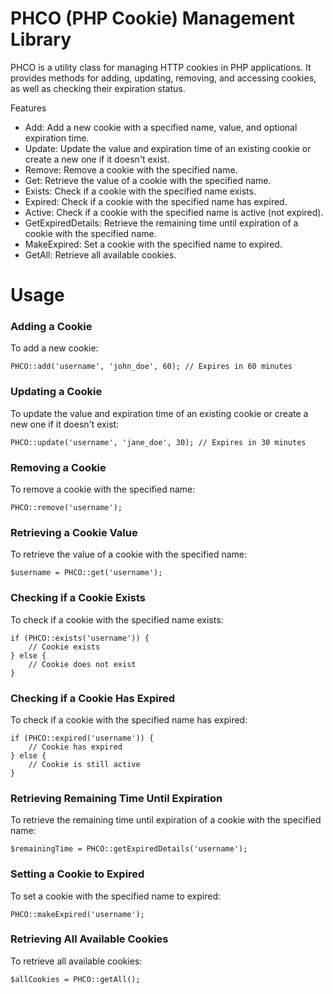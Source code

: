 # PHCO (PHP Cookie) Management Library
PHCO is a utility class for managing HTTP cookies in PHP applications. It provides methods for adding, updating, removing, and accessing cookies, as well as checking their expiration status.

Features
* Add: Add a new cookie with a specified name, value, and optional expiration time.
* Update: Update the value and expiration time of an existing cookie or create a new one if it doesn't exist.
* Remove: Remove a cookie with the specified name.
* Get: Retrieve the value of a cookie with the specified name.
* Exists: Check if a cookie with the specified name exists.
* Expired: Check if a cookie with the specified name has expired.
* Active: Check if a cookie with the specified name is active (not expired).
* GetExpiredDetails: Retrieve the remaining time until expiration of a cookie with the specified name.
* MakeExpired: Set a cookie with the specified name to expired.
* GetAll: Retrieve all available cookies.

# Usage
### Adding a Cookie
To add a new cookie:
```
PHCO::add('username', 'john_doe', 60); // Expires in 60 minutes
```

### Updating a Cookie
To update the value and expiration time of an existing cookie or create a new one if it doesn't exist:
```
PHCO::update('username', 'jane_doe', 30); // Expires in 30 minutes
```

### Removing a Cookie
To remove a cookie with the specified name:
```
PHCO::remove('username');
```

### Retrieving a Cookie Value
To retrieve the value of a cookie with the specified name:
```
$username = PHCO::get('username');
```

### Checking if a Cookie Exists
To check if a cookie with the specified name exists:
```
if (PHCO::exists('username')) {
    // Cookie exists
} else {
    // Cookie does not exist
}
```

### Checking if a Cookie Has Expired
To check if a cookie with the specified name has expired:
```
if (PHCO::expired('username')) {
    // Cookie has expired
} else {
    // Cookie is still active
}
```

### Retrieving Remaining Time Until Expiration
To retrieve the remaining time until expiration of a cookie with the specified name:
```
$remainingTime = PHCO::getExpiredDetails('username');
```

### Setting a Cookie to Expired
To set a cookie with the specified name to expired:
```
PHCO::makeExpired('username');
```

### Retrieving All Available Cookies
To retrieve all available cookies:
```
$allCookies = PHCO::getAll();
```
